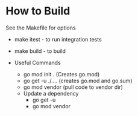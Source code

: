 
# How to Build
See the Makefile for options

* make itest - to run integration tests
* make build - to build


* Useful Commands
    * go mod init <modulename>.  (Creates go.mod)
    * go get -u ./….  (creates go.mod and go.sum)
    * go mod vendor   (pull code to vendor dir)
    * Update a dependency
        * go get -u <repo url>
        * go mod vendor
        
        